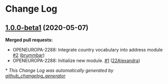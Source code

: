 # Change Log

## [1.0.0-beta1](https://github.com/openeuropa/oe_corporate_countries/tree/1.0.0-beta1) (2020-05-07)
**Merged pull requests:**

- OPENEUROPA-2288: Integrate country vocabulary into address module [\#2](https://github.com/openeuropa/oe_corporate_countries/pull/2) ([brummbar](https://github.com/brummbar))
- OPENEUROPA-2288: Initialize new module. [\#1](https://github.com/openeuropa/oe_corporate_countries/pull/1) ([22Alexandra](https://github.com/22Alexandra))



\* *This Change Log was automatically generated by [github_changelog_generator](https://github.com/skywinder/Github-Changelog-Generator)*
